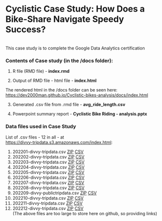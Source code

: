 # Cyclistic Case Study: How Does a Bike-Share Navigate Speedy Success?
<br>
This case study is to complete the Google Data Analytics certification

### Contents of Case study (in the /docs folder):
1. R file (RMD file) - <b>index.rmd</b>

2. Output of RMD file - html file - <b>index.html</b>

The rendered html in the /docs folder can be seen here:<br>
https://dev2000man.github.io/Cyclistic-bikes-analysis/docs/index.html

3. Generated .csv file from .rmd file - <b>avg_ride_length.csv</b>

4. Powerpoint summary report - <b>Cyclistic Bike Riding - analysis.pptx</b>

### Data files used in Case Study
List of .csv files - 12 in all - at <br>
https://divvy-tripdata.s3.amazonaws.com/index.html:
1. 202201-divvy-tripdata.csv  [ZIP](https://divvy-tripdata.s3.amazonaws.com/202201-divvy-tripdata.zip) [CSV](https://www.kaggle.com/datasets/damionkdc77/cyclistic-data-2022?select=202201-divvy-tripdata.csv)
2. 202202-divvy-tripdata.csv  [ZIP](https://divvy-tripdata.s3.amazonaws.com/202202-divvy-tripdata.zip) [CSV](https://www.kaggle.com/datasets/damionkdc77/cyclistic-data-2022?select=202202-divvy-tripdata.csv)
3. 202203-divvy-tripdata.csv  [ZIP](https://divvy-tripdata.s3.amazonaws.com/202203-divvy-tripdata.zip) [CSV](https://www.kaggle.com/datasets/damionkdc77/cyclistic-data-2022?select=202203-divvy-tripdata.csv)
4. 202204-divvy-tripdata.csv  [ZIP](https://divvy-tripdata.s3.amazonaws.com/202204-divvy-tripdata.zip) [CSV](https://www.kaggle.com/datasets/damionkdc77/cyclistic-data-2022?select=202204-divvy-tripdata.csv)
5. 202205-divvy-tripdata.csv  [ZIP](https://divvy-tripdata.s3.amazonaws.com/202205-divvy-tripdata.zip) [CSV](https://www.kaggle.com/datasets/damionkdc77/cyclistic-data-2022?select=202205-divvy-tripdata.csv)
6. 202206-divvy-tripdata.csv  [ZIP](https://divvy-tripdata.s3.amazonaws.com/202206-divvy-tripdata.zip) [CSV](https://www.kaggle.com/datasets/damionkdc77/cyclistic-data-2022?select=202206-divvy-tripdata.csv)
7. 202207-divvy-tripdata.csv  [ZIP](https://divvy-tripdata.s3.amazonaws.com/202207-divvy-tripdata.zip) [CSV](https://www.kaggle.com/datasets/damionkdc77/cyclistic-data-2022?select=202207-divvy-tripdata.csv)
8. 202208-divvy-tripdata.csv  [ZIP](https://divvy-tripdata.s3.amazonaws.com/202208-divvy-tripdata.zip) [CSV](https://www.kaggle.com/datasets/damionkdc77/cyclistic-data-2022?select=202208-divvy-tripdata.csv)
9. 202209-divvy-publictripdata.csv  [ZIP](https://divvy-tripdata.s3.amazonaws.com/202209-divvy-tripdata.zip) [CSV](https://www.kaggle.com/datasets/damionkdc77/cyclistic-data-2022?select=202209-divvy-tripdata.csv)
10. 202210-divvy-tripdata.csv  [ZIP](https://divvy-tripdata.s3.amazonaws.com/202210-divvy-tripdata.zip) [CSV](https://www.kaggle.com/datasets/damionkdc77/cyclistic-data-2022?select=202210-divvy-tripdata.csv)
11. 202211-divvy-tripdata.csv  [ZIP](https://divvy-tripdata.s3.amazonaws.com/202211-divvy-tripdata.zip) [CSV](https://www.kaggle.com/datasets/damionkdc77/cyclistic-data-2022?select=202211-divvy-tripdata.csv)
12. 202212-divvy-tripdata.csv   [ZIP](https://divvy-tripdata.s3.amazonaws.com/202212-divvy-tripdata.zip) [CSV](https://www.kaggle.com/datasets/damionkdc77/cyclistic-data-2022?select=202212-divvy-tripdata.csv) <br>
(The above files are too large to store here on github, so providing links)


